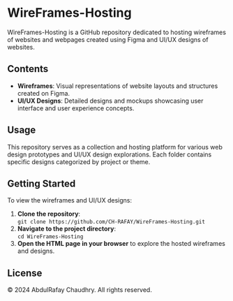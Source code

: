 <h1>WireFrames-Hosting</h1>
<p>WireFrames-Hosting is a GitHub repository dedicated to hosting wireframes of websites and webpages created using Figma and UI/UX designs of websites.</p>

<h2>Contents</h2>
<ul>
  <li><strong>Wireframes</strong>: Visual representations of website layouts and structures created on Figma.</li>
  <li><strong>UI/UX Designs</strong>: Detailed designs and mockups showcasing user interface and user experience concepts.</li>
</ul>

<h2>Usage</h2>
<p>This repository serves as a collection and hosting platform for various web design prototypes and UI/UX design explorations. Each folder contains specific designs categorized by project or theme.</p>

<h2>Getting Started</h2>
<p>To view the wireframes and UI/UX designs:</p>
<ol>
  <li><strong>Clone the repository</strong>:<br>
  <code>git clone https://github.com/CH-RAFAY/WireFrames-Hosting.git</code></li>
  <li><strong>Navigate to the project directory</strong>:<br>
  <code>cd WireFrames-Hosting</code></li>
  <li><strong>Open the HTML page in your browser</strong> to explore the hosted wireframes and designs.</li>
</ol>

<h2>License</h2>
<p>© 2024 AbdulRafay Chaudhry. All rights reserved.</p>
